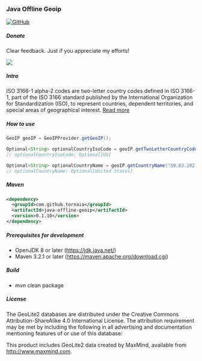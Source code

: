 ### Java Offline Geoip

[![GitHub](https://img.shields.io/github/license/tornaia/java-offline-geoip.svg)](https://opensource.org/licenses/Apache-2.0)

##### Donate

Clear feedback. Just if you appreciate my efforts!

[![](https://www.paypalobjects.com/en_US/i/btn/btn_donateCC_LG.gif)](https://www.paypal.com/cgi-bin/webscr?cmd=_s-xclick&hosted_button_id=https://www.paypal.com/cgi-bin/webscr?cmd=_s-xclick&hosted_button_id=TAANNK2KXZXHG)

##### Intro

ISO 3166-1 alpha-2 codes are two-letter country codes defined in ISO 3166-1, part of the ISO 3166 standard published by the International Organization for Standardization (ISO), to represent countries, dependent territories, and special areas of geographical interest. [Read more](https://en.wikipedia.org/wiki/ISO_3166-1_alpha-2)

##### How to use

```java
GeoIP geoIP = GeoIPProvider.getGeoIP();

Optional<String> optionalCountryIsoCode = geoIP.getTwoLetterCountryCode("50.63.202.32");
// optionalCountryIsoCode: Optional[US]

Optional<String> optionalCountryName = geoIP.getCountryName("50.63.202.32");
// optionalCountryName: Optional[United States]
```

##### Maven

```xml
<dependency>
  <groupId>com.github.tornaia</groupId>
  <artifactId>java-offline-geoip</artifactId>
  <version>0.1.10</version>
</dependency>
```

##### Prerequisites for development

* OpenJDK 8 or later (https://jdk.java.net/) 
* Maven 3.2.1 or later (https://maven.apache.org/download.cgi)

##### Build

* mvn clean package

##### License

The GeoLite2 databases are distributed under the Creative Commons Attribution-ShareAlike 4.0 International License. The attribution requirement may be met by including the following in all advertising and documentation mentioning features of or use of this database:

This product includes GeoLite2 data created by MaxMind, available from
<a href="http://www.maxmind.com">http://www.maxmind.com</a>.
